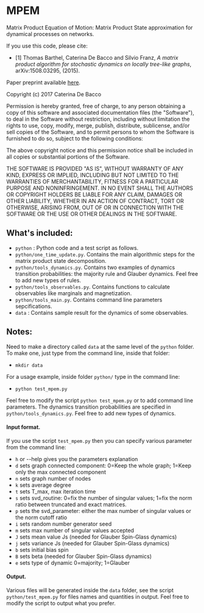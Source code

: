 # MPEM
Matrix Product Equation of Motion: Matrix Product State approximation for dynamical processes on networks.

If you use this code, please cite:

- [1] Thomas Barthel, Caterina De Bacco and Silvio Franz, *A matrix product algorithm for stochastic dynamics on locally tree-like graphs*, 	arXiv:1508.03295, (2015).

Paper preprint available [here](http://arxiv.org/abs/1508.03295).

Copyright (c) 2017 Caterina De Bacco

Permission is hereby granted, free of charge, to any person obtaining a copy of this software and associated documentation files (the "Software"), to deal in the Software without restriction, including without limitation the rights to use, copy, modify, merge, publish, distribute, sublicense, and/or sell copies of the Software, and to permit persons to whom the Software is furnished to do so, subject to the following conditions:

The above copyright notice and this permission notice shall be included in all copies or substantial portions of the Software.

THE SOFTWARE IS PROVIDED "AS IS", WITHOUT WARRANTY OF ANY KIND, EXPRESS OR IMPLIED, INCLUDING BUT NOT LIMITED TO THE WARRANTIES OF MERCHANTABILITY, FITNESS FOR A PARTICULAR PURPOSE AND NONINFRINGEMENT. IN NO EVENT SHALL THE AUTHORS OR COPYRIGHT HOLDERS BE LIABLE FOR ANY CLAIM, DAMAGES OR OTHER LIABILITY, WHETHER IN AN ACTION OF CONTRACT, TORT OR OTHERWISE, ARISING FROM, OUT OF OR IN CONNECTION WITH THE SOFTWARE OR THE USE OR OTHER DEALINGS IN THE SOFTWARE.

## What's included:
- `python` : Python code and a test script as follows.
- `python/one_time_update.py`. Contains the main algorithmic steps for the matrix product state decomposition.
- `python/tools_dynamics.py`. Contains two examples of dynamics transition probabilities: the majority rule and Glauber dynamics. Feel free to add new types of rules.
- `python/tools_observables.py`. Contains functions to calculate observables like marginals and magnetization.
- `python/tools_main.py`. Contains command line parameters sepcifications.
- `data` : Contains sample result for the dynamics of some observables.

## Notes:
Need to make a directory called `data` at the same level of the `python` folder. 
To make one, just type from the command line, inside that folder: 
* `mkdir data`

For a usage example, inside folder `python/` type in the command line:
* `python test_mpem.py`

Feel free to modify the script `python test_mpem.py` or to add command line parameters.
The dynamics transition probabilities are specified in `python/tools_dynamics.py`. Feel free to add new types of dynamics.

#### Input format.
If you use the script `test_mpem.py` then you can specify various parameter from the command line:
- `h` or --help gives you the parameters explanation
- `d` sets graph connected component: 0=Keep the whole graph; 1=Keep only the max connected component
- `n` sets graph number of nodes
- `k` sets average degree
- `t` sets T_max, max iteration time
- `s` sets svd_routine: 0=fix the number of singular values; 1=fix the norm ratio between truncated and exact matrices. 
- `p` sets the svd_parameter: either the max number of singular values or the norm cutoff ratio
- `i` sets random number generator seed
- `m` sets max number of singular values accepted
- `J` sets mean value Js  (needed for Glauber Spin-Glass dynamics)
- `j` sets variance Js    (needed for Glauber Spin-Glass dynamics)
- `b` sets initial bias spin      
- `B` sets beta            (needed for Glauber Spin-Glass dynamics)
- `e` sets type of dynamic 0=majority; 1=Glauber   

#### Output.
Various files will be generated inside the `data` folder, see the script `python/test_mpem.py` for files names and quantities in output. Feel free to modify the script to output what you prefer.



